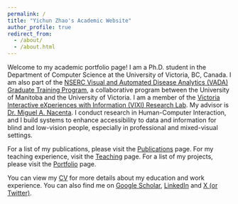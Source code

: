 ```yaml
---
permalink: /
title: "Yichun Zhao's Academic Website"
author_profile: true
redirect_from: 
  - /about/
  - /about.html
---
```


Welcome to my academic portfolio page! I am a Ph.D. student in the Department of Computer Science at the University of Victoria, BC, Canada. I am also part of the [NSERC Visual and Automated Disease Analytics (VADA) Graduate Training Program](https://vada.cs.umanitoba.ca/profiles/yichun-zhao/), a collaborative program between the University of Manitoba and the University of Victoria. I am a member of the [Victoria Interactive eXperiences with Information (VIXI) Research Lab](https://vixi.cs.uvic.ca/). My advisor is [Dr. Miguel A. Nacenta](https://nacenta.com/). I conduct research in Human-Computer Interaction, and I build systems to enhance accessibility to data and information for blind and low-vision people, especially in professional and mixed-visual settings. 

For a list of my publications, please visit the [Publications](/publications/) page. For my teaching experience, visit the [Teaching](/teaching/) page. For a list of my projects, please visit the [Portfolio](/portfolio/) page.

You can view my [CV](/cv/) for more details about my education and work experience. You can also find me on [Google Scholar](https://scholar.google.com/citations?user=8Z6Z9YQAAAAJ&hl=en), [LinkedIn](https://www.linkedin.com/in/yichun-zhao/) and [X (or Twitter)](https://twitter.com/YichunZhao).
